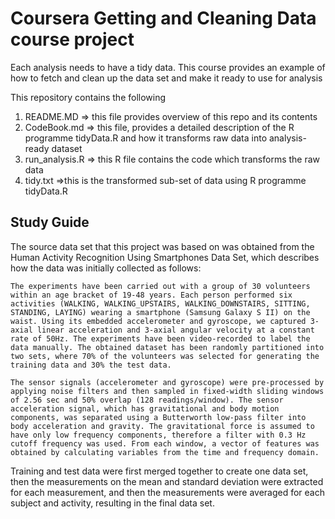 # Coursera Getting and Cleaning Data course project
Each analysis needs to have a tidy data. This course provides an example of how
to fetch and clean up the data set and make it ready to use for analysis

This repository contains the  following
1.  README.MD => this file provides overview of this repo and its contents
2.  CodeBook.md => this file, provides a detailed description of the R programme tidyData.R and how it transforms raw data into analysis-ready dataset
3.  run_analysis.R => this R file contains the code which  transforms the raw data
4.  tidy.txt =>this is the transformed sub-set of data using  R programme tidyData.R

## Study Guide
The source data set that this project was based on was obtained from the Human Activity Recognition Using Smartphones Data Set, which describes how the data was initially collected as follows:

    The experiments have been carried out with a group of 30 volunteers within an age bracket of 19-48 years. Each person performed six activities (WALKING, WALKING_UPSTAIRS, WALKING_DOWNSTAIRS, SITTING, STANDING, LAYING) wearing a smartphone (Samsung Galaxy S II) on the waist. Using its embedded accelerometer and gyroscope, we captured 3-axial linear acceleration and 3-axial angular velocity at a constant rate of 50Hz. The experiments have been video-recorded to label the data manually. The obtained dataset has been randomly partitioned into two sets, where 70% of the volunteers was selected for generating the training data and 30% the test data.

    The sensor signals (accelerometer and gyroscope) were pre-processed by applying noise filters and then sampled in fixed-width sliding windows of 2.56 sec and 50% overlap (128 readings/window). The sensor acceleration signal, which has gravitational and body motion components, was separated using a Butterworth low-pass filter into body acceleration and gravity. The gravitational force is assumed to have only low frequency components, therefore a filter with 0.3 Hz cutoff frequency was used. From each window, a vector of features was obtained by calculating variables from the time and frequency domain.

Training and test data were first merged together to create one data set, then the measurements on the mean and standard deviation were extracted for each measurement, and then the measurements were averaged for each subject and activity, resulting in the final data set.